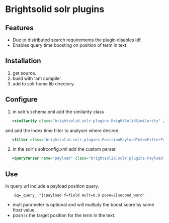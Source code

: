 # Brightsolid solr plugins

## Features
* Due to distributed search requirements the plugin disables idf.
* Enables query time boosting on position of term in text.

## Installation
1. get source.
2. build with 'ant compile'.
3. add to solr home lib directory.

## Configure 
1. in solr's schema.xml add the similarity class

```xml
   <similarity class="brightsolid.solr.plugins.BrightSolidSimilarity" />
```
and add the index time filter to analyser where desired.
```xml
   <filter class="brightsolid.solr.plugins.PositionPayloadTokenFilterFactory" />
```
2. in the solr's solrconfig.xml add the custom parser.

```xml
   <queryParser name="payload" class="brightsolid.solr.plugins.PayloadTermQueryPlugin"/>
```

## Use 
In query url include a payload position query.

```
	&q=_query_:"{!payload f=field mult=0.9 posn=2}second_word"
```	

* mult parameter is optional and will multiply the boost score by some float value.
* posn is the target position for the term in the text.

